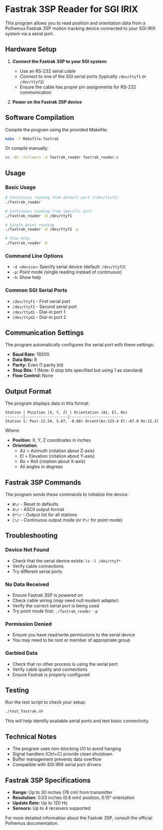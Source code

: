 # Fastrak 3SP Reader for SGI IRIX

This program allows you to read position and orientation data from a Polhemus Fastrak 3SP motion tracking device connected to your SGI IRIX system via a serial port.

## Hardware Setup

1. **Connect the Fastrak 3SP to your SGI system:**
   - Use an RS-232 serial cable
   - Connect to one of the SGI serial ports (typically `/dev/ttyf1` or `/dev/ttyf2`)
   - Ensure the cable has proper pin assignments for RS-232 communication

2. **Power on the Fastrak 3SP device**

## Software Compilation

Compile the program using the provided Makefile:

```bash
make -f Makefile.fastrak
```

Or compile manually:

```bash
cc -O2 -fullwarn -o fastrak_reader fastrak_reader.c
```

## Usage

### Basic Usage

```bash
# Continuous reading from default port (/dev/ttyf2)
./fastrak_reader

# Continuous reading from specific port
./fastrak_reader -d /dev/ttyf1

# Single point reading
./fastrak_reader -d /dev/ttyf2 -p

# Show help
./fastrak_reader -h
```

### Command Line Options

- `-d <device>`: Specify serial device (default: `/dev/ttyf2`)
- `-p`: Point mode (single reading instead of continuous)
- `-h`: Show help

### Common SGI Serial Ports

- `/dev/ttyf1` - First serial port
- `/dev/ttyf2` - Second serial port  
- `/dev/ttyd1` - Dial-in port 1
- `/dev/ttyd2` - Dial-in port 2

## Communication Settings

The program automatically configures the serial port with these settings:
- **Baud Rate:** 19200
- **Data Bits:** 8
- **Parity:** Even (1 parity bit)
- **Stop Bits:** 1 (Note: 0 stop bits specified but using 1 as standard)
- **Flow Control:** None

## Output Format

The program displays data in this format:

```
Station | Position (X, Y, Z) | Orientation (Az, El, Ro)
--------|-------------------|------------------------
Station 1: Pos(-12.34, 5.67, -8.90) Orient(Az:123.4 El:-67.8 Ro:12.3)
```

Where:
- **Position**: X, Y, Z coordinates in inches
- **Orientation**: 
  - Az = Azimuth (rotation about Z-axis)
  - El = Elevation (rotation about Y-axis) 
  - Ro = Roll (rotation about X-axis)
  - All angles in degrees

## Fastrak 3SP Commands

The program sends these commands to initialize the device:
- `W\r` - Reset to defaults
- `A\r` - ASCII output format
- `O*\r` - Output list for all stations
- `C\r` - Continuous output mode (or `P\r` for point mode)

## Troubleshooting

### Device Not Found
- Check that the serial device exists: `ls -l /dev/ttyf*`
- Verify cable connections
- Try different serial ports

### No Data Received
- Ensure Fastrak 3SP is powered on
- Check cable wiring (may need null modem adapter)
- Verify the correct serial port is being used
- Try point mode first: `./fastrak_reader -p`

### Permission Denied
- Ensure you have read/write permissions to the serial device
- You may need to be root or member of appropriate group

### Garbled Data
- Check that no other process is using the serial port
- Verify cable quality and connections
- Ensure Fastrak is properly configured

## Testing

Run the test script to check your setup:

```bash
./test_fastrak.sh
```

This will help identify available serial ports and test basic connectivity.

## Technical Notes

- The program uses non-blocking I/O to avoid hanging
- Signal handlers (Ctrl+C) provide clean shutdown
- Buffer management prevents data overflow
- Compatible with SGI IRIX serial port drivers

## Fastrak 3SP Specifications

- **Range:** Up to 30 inches (76 cm) from transmitter
- **Resolution:** 0.03 inches (0.8 mm) position, 0.15° orientation
- **Update Rate:** Up to 120 Hz
- **Sensors:** Up to 4 receivers supported

For more detailed information about the Fastrak 3SP, consult the official Polhemus documentation.
